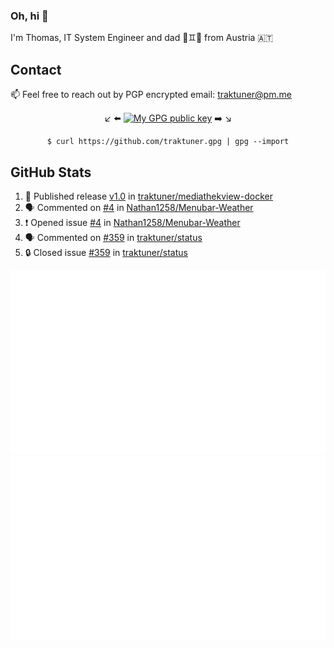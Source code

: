 ### Oh, hi 👋

I'm Thomas, IT System Engineer and dad 👶♊️👶 from Austria 🇦🇹

<!--
**traktuner/traktuner** is a ✨ _special_ ✨ repository because its `README.md` (this file) appears on your GitHub profile.

Here are some ideas to get you started:

- 🔭 I’m currently working on ...
- 🌱 I’m currently learning ...
- 👯 I’m looking to collaborate on ...
- 🤔 I’m looking for help with ...
- 💬 Ask me about ...
- 📫 How to reach me: ...
- 😄 Pronouns: ...
- ⚡ Fun fact: ...
-->

## Contact
📫 Feel free to reach out by PGP encrypted email:
traktuner@pm.me

<div align="center" markdown="1">

↙️ ⬅️ [![My GPG public key](https://img.shields.io/badge/PGP%20public%20key-6D4AFF?style=for-the-badge)](https://github.com/traktuner.gpg) ➡️ ↘️

```shell
$ curl https://github.com/traktuner.gpg | gpg --import
```

</div>

## GitHub Stats
<!--START_SECTION:activity-->
1. 🚀 Published release [v1.0](https://github.com/traktuner/mediathekview-docker/releases/tag/v1.0) in [traktuner/mediathekview-docker](https://github.com/traktuner/mediathekview-docker)
2. 🗣 Commented on [#4](https://github.com/Nathan1258/Menubar-Weather/issues/4#issuecomment-2128953662) in [Nathan1258/Menubar-Weather](https://github.com/Nathan1258/Menubar-Weather)
3. ❗ Opened issue [#4](https://github.com/Nathan1258/Menubar-Weather/issues/4) in [Nathan1258/Menubar-Weather](https://github.com/Nathan1258/Menubar-Weather)
4. 🗣 Commented on [#359](https://github.com/traktuner/status/issues/359#issuecomment-2126307410) in [traktuner/status](https://github.com/traktuner/status)
5. 🔒 Closed issue [#359](https://github.com/traktuner/status/issues/359) in [traktuner/status](https://github.com/traktuner/status)
<!--END_SECTION:activity-->

![](https://github.com/traktuner/traktuner/blob/master/generated/overview.svg)
![](https://github.com/traktuner/traktuner/blob/master/generated/languages.svg)
